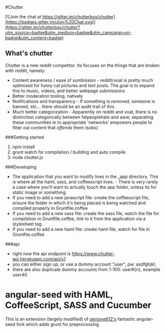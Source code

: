 #Chutter

[![Join the chat at https://gitter.im/chutterbox/chutter](https://badges.gitter.im/Join%20Chat.svg)](https://gitter.im/chutterbox/chutter?utm_source=badge&utm_medium=badge&utm_campaign=pr-badge&utm_content=badge)


## What's chutter
Chutter is a new reddit competitor. Its focuses on the things that are broken with reddit, namely: 
* Content awareness / ease of sumbission - reddit/voat is pretty much optimized for funny cat pictures and text posts. The goal is to expand this to music, videos, and better webpage submissions
* Better moderation tooling, natively
* Notifications and transparency - If something is removed, someone is banned, etc... there should be an audit trail of this. 
* Much better categorization - Apparently on reddit and voat, there is no distinction categorically between fatpeoplehate and aww, separating these communities in to appropriate 'networks' empowers people to filter out content that *offends* them (sobs)



###Getting started

1. npm install
2. grunt watch for compilation / building
and auto compile
3. node chutter.js


###Developing

- The application that you want to modify lives in the _app directory. This is where all the haml, sass, and coffeescript lives. - There is very rarely a case where you'll want to actually touch the app folder, unless its for static image or something.
- If you need to add a new javascript file: create the coffeescript file, ensure the folder in which it's being placed is being watched and compiled properly in Gruntfile.coffee
- If you need to add a new sass file: create the sass file, watch the file for compilation in Gruntfile.coffee, link to it from the application via a stylesheet tag.
- If you need to add a new haml file: create haml file, watch for file in Gruntfile.coffee

###api

* right now the api endpoint is https://www.chutter-api.herokuapp.com/api/v1
* you can either sign up, or use a dummy account "user", pw: asdfghjkl; 
* there are also duplicate dummy accounts from 1-100: user#{n}, example user40

# angular-seed with HAML, CoffeeScript, SASS and Cucumber

This is an extension (largely modified) of
[pensive612's](https://github.com/pensive612/angular-seed) fantastic
angular-seed fork which adds grunt for preprocessing


